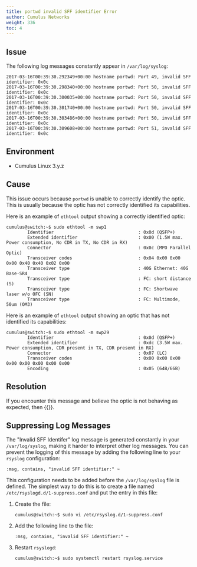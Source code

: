 ```yaml
---
title: portwd invalid SFF identifier Error
author: Cumulus Networks
weight: 336
toc: 4
---
```


## Issue

The following log messages constantly appear in `/var/log/syslog`:

    2017-03-16T00:39:30.292349+00:00 hostname portwd: Port 49, invalid SFF identifier: 0x0c
    2017-03-16T00:39:30.298340+00:00 hostname portwd: Port 50, invalid SFF identifier: 0x0c
    2017-03-16T00:39:30.300035+00:00 hostname portwd: Port 50, invalid SFF identifier: 0x0c
    2017-03-16T00:39:30.301740+00:00 hostname portwd: Port 50, invalid SFF identifier: 0x0c
    2017-03-16T00:39:30.303486+00:00 hostname portwd: Port 50, invalid SFF identifier: 0x0c
    2017-03-16T00:39:30.309608+00:00 hostname portwd: Port 51, invalid SFF identifier: 0x0c

## Environment

- Cumulus Linux 3.y.z

## Cause

This issue occurs because `portwd` is unable to correctly identify the optic. This is usually because the optic has not correctly identified its capabilities.

Here is an example of `ethtool` output showing a correctly identified optic:

    cumulus@switch:~$ sudo ethtool -m swp1
            Identifier                                : 0x0d (QSFP+)
            Extended identifier                       : 0x00 (1.5W max. Power consumption, No CDR in TX, No CDR in RX)
            Connector                                 : 0x0c (MPO Parallel Optic)
            Transceiver codes                         : 0x04 0x00 0x00 0x00 0x40 0x40 0x02 0x00
            Transceiver type                          : 40G Ethernet: 40G Base-SR4
            Transceiver type                          : FC: short distance (S)
            Transceiver type                          : FC: Shortwave laser w/o OFC (SN)
            Transceiver type                          : FC: Multimode, 50um (OM3)

Here is an example of `ethtool` output showing an optic that has not identified its capabilities:

    cumulus@switch:~$ sudo ethtool -m swp29
            Identifier                                : 0x0d (QSFP+)
            Extended identifier                       : 0xdc (3.5W max. Power consumption, CDR present in TX, CDR present in RX)
            Connector                                 : 0x07 (LC)
            Transceiver codes                         : 0x00 0x00 0x00 0x00 0x00 0x00 0x00 0x00
            Encoding                                  : 0x05 (64B/66B)

## Resolution

If you encounter this message and believe the optic is not behaving as expected, then {{<exlink url="https://support.mellanox.com/s/contact-support-page" text="NVIDIA Cumulus support team">}}.

## Suppressing Log Messages

The "Invalid SFF Identifer" log message is generated constantly in your `/var/log/syslog`, making it harder to interpret other log messages. You can prevent the logging of this message by adding the following line to your `rsyslog` configuration:

    :msg, contains, "invalid SFF identifier:" ~

This configuration needs to be added before the `/var/log/syslog` file is defined. The simplest way to do this is to create a file named `/etc/rsyslogd.d/1-suppress.conf` and put the entry in this file:

1.  Create the file:  

        cumulus@switch:~$ sudo vi /etc/rsyslog.d/1-suppress.conf

2.  Add the following line to the file:  

        :msg, contains, "invalid SFF identifier:" ~

3.  Restart `rsyslogd`:  

        cumulus@switch:~$ sudo systemctl restart rsyslog.service

